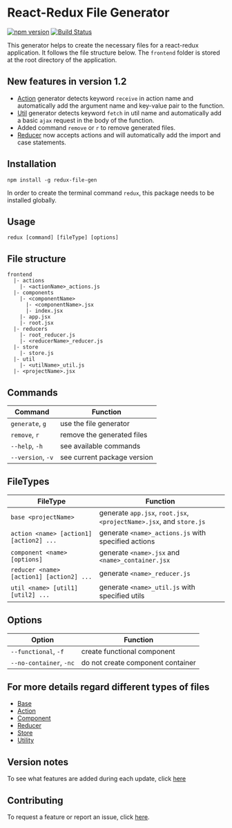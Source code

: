 # React-Redux File Generator

[![npm version](https://badge.fury.io/js/redux-file-gen.svg)](https://badge.fury.io/js/redux-file-gen)  [![Build Status](https://travis-ci.org/davidhu2000/react_redux_generator.svg?branch=master)](https://travis-ci.org/davidhu2000/react_redux_generator)

This generator helps to create the necessary files for a react-redux application. It follows the file structure below. The `frontend` folder is stored at the root directory of the application.

## New features in version 1.2
- [Action](docs/action.md) generator detects keyword `receive` in action name and automatically add the argument name and key-value pair to the function.
- [Util](docs/util.md) generator detects keyword `fetch` in util name and automatically add a basic `ajax` request in the body of the function.
- Added command `remove` or `r` to remove generated files.
- [Reducer](docs/reducer.md) now accepts actions and will automatically add the import and case statements.

## Installation
```
npm install -g redux-file-gen
```

In order to create the terminal command `redux`, this package needs to be installed globally.

## Usage

```
redux [command] [fileType] [options]
```

## File structure

```
frontend
  |- actions
    |- <actionName>_actions.js
  |- components
    |- <componentName>
      |- <componentName>.jsx
      |- index.jsx
    |- app.jsx
    |- root.jsx
  |- reducers
    |- root_reducer.js
    |- <reducerName>_reducer.js
  |- store
    |- store.js
  |- util
    |- <utilName>_util.js
  |- <projectName>.jsx
```

## Commands

| Command           | Function                    |
|-------------------|-----------------------------|
| `generate`, `g`   | use the file generator      |
| `remove`, `r`     | remove the generated files  |
| `--help`, `-h`    | see available commands      |
| `--version`, `-v` | see current package version |


## FileTypes

| FileType                                 | Function                                                            |
|------------------------------------------|---------------------------------------------------------------------|
| `base <projectName>`                     | generate `app.jsx`, `root.jsx`, `<projectName>.jsx`, and `store.js` |
| `action <name> [action1] [action2] ...`  | generate `<name>_actions.js` with specified actions                 |
| `component <name> [options]`             | generate `<name>.jsx` and `<name>_container.jsx`                    |
| `reducer <name> [action1] [action2] ...` | generate `<name>_reducer.js`                                        |
| `util <name> [util1] [util2] ...`        | generate `<name>_util.js` with specified utils                      |

## Options

| Option                  | Function                          |
|-------------------------|-----------------------------------|
| `--functional`, `-f`    | create functional component       |
| `--no-container`, `-nc` | do not create component container |

## For more details regard different types of files
- [Base](docs/base.md)
- [Action](docs/action.md)
- [Component](docs/component.md)
- [Reducer](docs/reducer.md)
- [Store](docs/store.md)
- [Utility](docs/util.md)

## Version notes

To see what features are added during each update, click [here](docs/update_notes.md)

## Contributing

To request a feature or report an issue, click [here](https://github.com/davidhu2000/react_redux_generator/issues).
